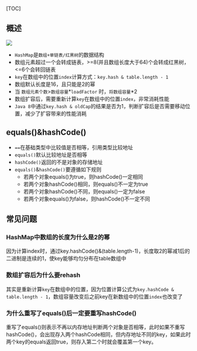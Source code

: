 [TOC]

## 概述
![](https://github.com/part5/note/raw/master/pic/hash_map.png)

* `HashMap`是`数组+单链表/红黑树`的数据结构
* 数组元素超过一个会转成链表，>=8(并且数组长度大于64)个会转成红黑树，<=6个会转回链表
* `key`在数组中的位置`index`计算方式：`key.hash & table.length - 1`
* 数组默认长度是16，且只能是2的幂
* 当 `数组元素个数`>`数组容量`\*`loadFactor` 时，`将数组容量`\*2
* 数组扩容后，需要重新计算`key`在数组中的位置`index`，非常消耗性能
* `Java 8`中通过`key.hash & oldCap`的结果是否为1，判断扩容后是否需要移动位置，减少了扩容带来的性能消耗

## equals()&hashCode()
* `==`在基础类型中比较值是否相等，引用类型比较地址
* `equals()`默认比较地址是否相等
* `hashCode()`返回的不是对象的存储地址
* `equals()`&`hashCode()`要遵循如下规则
	* 若两个对象equals()为true，则hashCode()一定相同
	* 若两个对象hashCode()相同，则equals()不一定为true
	* 若两个对象hashCode()不同，则equals()一定为false
	* 若两个对象equals()为false，则hashCode()不一定不同

## 常见问题
### HashMap中数组的长度为什么是2的幂
因为计算index时，通过key.hashCode()&(table.length-1)，长度取2的幂减1后的二进制是连续的1，使key能够均匀分布在table数组中

### 数组扩容后为什么要rehash
其实是重新计算`key`在数组中的位置，因为位置计算公式为`key.hashCode & table.length - 1`，数组容量改变后之前key在新数组中的位置`index`也改变了

### 为什么重写了equals()后一定要重写hashCode()
重写了equals()则表示不再以内存地址判断两个对象是否相等，此时如果不重写hashCode()，会出现存入两个hashCode相同，但内存地址不同的key，如果此时两个key的equals返回true，则存入第二个时就会覆盖第一个key。


